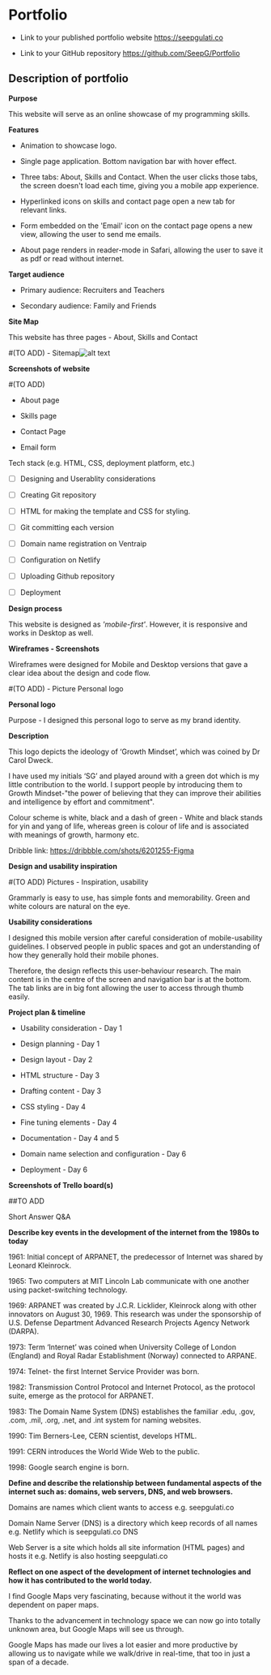 # Portfolio

  

- Link to your published portfolio website https://seepgulati.co

- Link to your GitHub repository https://github.com/SeepG/Portfolio

  

## Description of portfolio

  

**Purpose**

  

This website will serve as an online showcase of my programming skills.

  

**Features**

  

- Animation to showcase logo.

- Single page application. Bottom navigation bar with hover effect.

- Three tabs: About, Skills and Contact. When the user clicks those
tabs, the screen doesn't load each time, giving you a mobile app
experience.

- Hyperlinked icons on skills and contact page open a new tab for
relevant links.

- Form embedded on the 'Email' icon on the contact page opens a new   view, allowing the user to send me emails.

- About page renders in reader-mode in Safari, allowing the user to save it as pdf or read without internet.

**Target audience**

- Primary audience: Recruiters and Teachers

- Secondary audience: Family and Friends

  

**Site Map**

This website has three pages - About, Skills and Contact

#(TO ADD) - Sitemap![alt text](https://raw.githubusercontent.com/username/projectname/branch/path/to/img.png)

  

**Screenshots of website**

#(TO ADD)

- About page

- Skills page

- Contact Page

- Email form

  

Tech stack (e.g. HTML, CSS, deployment platform, etc.)

  

- [ ] Designing and Userablity considerations

- [ ] Creating Git repository

- [ ] HTML for making the template and CSS for styling.

- [ ] Git committing each version

- [ ] Domain name registration on Ventraip

- [ ] Configuration on Netlify

- [ ] Uploading Github repository

- [ ] Deployment

**Design process**

  

This website is designed as *'mobile-first'*. However, it is responsive and works in Desktop as well.

  

**Wireframes - Screenshots**



Wireframes were designed for Mobile and Desktop versions that gave a clear idea about the design and code flow.

  

#(TO ADD) - Picture Personal logo

  

**Personal logo**

Purpose - I designed this personal logo to serve as my brand identity.

  

**Description**

This logo depicts the ideology of ‘Growth Mindset’, which was coined by Dr Carol Dweck.

  

I have used my initials ‘SG’ and played around with a green dot which is my little contribution to the world. I support people by introducing them to Growth Mindset-"the power of believing that they can improve their abilities and intelligence by effort and commitment".

  

Colour scheme is white, black and a dash of green - White and black stands for yin and yang of life, whereas green is colour of life and is associated with meanings of growth, harmony etc.

  

Dribble link: https://dribbble.com/shots/6201255-Figma

**Design and usability inspiration**

#(TO ADD) Pictures - Inspiration, usability

  

Grammarly is easy to use, has simple fonts and memorability. Green and white colours are natural on the eye.

  

**Usability considerations**

I designed this mobile version after careful consideration of mobile-usability guidelines. I observed people in public spaces and got an understanding of how they generally hold their mobile phones.

  

Therefore, the design reflects this user-behaviour research. The main content is in the centre of the screen and navigation bar is at the bottom. The tab links are in big font allowing the user to access through thumb easily.

  

**Project plan & timeline**

  

- Usability consideration - Day 1

- Design planning - Day 1

- Design layout - Day 2

- HTML structure - Day 3

- Drafting content - Day 3

- CSS styling - Day 4

- Fine tuning elements - Day 4

- Documentation - Day 4 and 5

- Domain name selection and configuration - Day 6

- Deployment - Day 6

**Screenshots of Trello board(s)**

  

##TO ADD

  

Short Answer Q&A

  

**Describe key events in the development of the internet from the 1980s to today** 

  

1961: Initial concept of ARPANET, the predecessor of Internet was shared by Leonard Kleinrock.

  

1965: Two computers at MIT Lincoln Lab communicate with one another using packet-switching technology.

  

1969: ARPANET was created by J.C.R. Licklider, Kleinrock along with other innovators on August 30, 1969. This research was under the sponsorship of U.S. Defense Department Advanced Research Projects Agency Network (DARPA).

  

1973: Term ‘Internet’ was coined when University College of London (England) and Royal Radar Establishment (Norway) connected to ARPANE.

  

1974: Telnet- the first Internet Service Provider was born.

  

1982: Transmission Control Protocol and Internet Protocol, as the protocol suite, emerge as the protocol for ARPANET.

  

1983: The Domain Name System (DNS) establishes the familiar .edu, .gov, .com, .mil, .org, .net, and .int system for naming websites.

  

1990: Tim Berners-Lee, CERN scientist, develops HTML.

  

1991: CERN introduces the World Wide Web to the public.

  

1998: Google search engine is born.

  

**Define and describe the relationship between fundamental aspects of the internet such as: domains, web servers, DNS, and web browsers.**

  

Domains are names which client wants to access e.g. seepgulati.co

  

Domain Name Server (DNS) is a directory which keep records of all names e.g. Netlify which is seepgulati.co DNS

  

Web Server is a site which holds all site information (HTML pages) and hosts it e.g. Netlify is also hosting seepgulati.co

  

**Reflect on one aspect of the development of internet technologies and how it has contributed to the world today.**

  

I find Google Maps very fascinating, because without it the world was dependent on paper maps.

Thanks to the advancement in technology space we can now go into totally unknown area, but Google Maps will see us through.

  

Google Maps has made our lives a lot easier and more productive by allowing us to navigate while we walk/drive in real-time, that too in just a span of a decade.